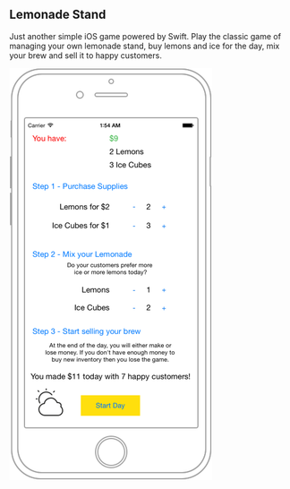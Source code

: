 ## Lemonade Stand

Just another simple iOS game powered by Swift. Play the classic game of managing your own lemonade stand, buy lemons and ice for the day, mix your brew and sell it to happy customers.

![screenshot](./screenshot.png)